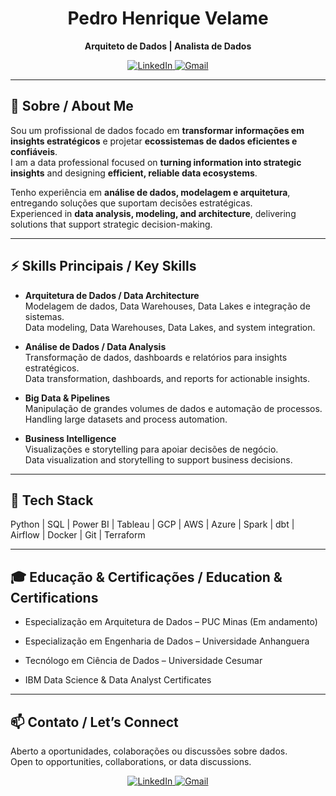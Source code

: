 <div align="center">
  <h1>Pedro Henrique Velame</h1>
  <strong>Arquiteto de Dados | Analista de Dados</strong>
</div>

<p align="center">
  <a href="https://www.linkedin.com/in/pedro-h-velame/" target="_blank">
    <img src="https://img.shields.io/badge/LinkedIn-0A66C2?style=for-the-badge&logo=linkedin&logoColor=white" alt="LinkedIn">
  </a>
  <a href="mailto:pedrovelame123@gmail.com">
    <img src="https://img.shields.io/badge/Gmail-D14836?style=for-the-badge&logo=gmail&logoColor=white" alt="Gmail">
  </a>
</p>

---

## 🎯 Sobre / About Me
Sou um profissional de dados focado em **transformar informações em insights estratégicos** e projetar **ecossistemas de dados eficientes e confiáveis**.  
I am a data professional focused on **turning information into strategic insights** and designing **efficient, reliable data ecosystems**.

Tenho experiência em **análise de dados, modelagem e arquitetura**, entregando soluções que suportam decisões estratégicas.  
Experienced in **data analysis, modeling, and architecture**, delivering solutions that support strategic decision-making.

---

## ⚡ Skills Principais / Key Skills
- **Arquitetura de Dados / Data Architecture**  
  Modelagem de dados, Data Warehouses, Data Lakes e integração de sistemas.  
  Data modeling, Data Warehouses, Data Lakes, and system integration.

- **Análise de Dados / Data Analysis**  
  Transformação de dados, dashboards e relatórios para insights estratégicos.  
  Data transformation, dashboards, and reports for actionable insights.

- **Big Data & Pipelines**  
  Manipulação de grandes volumes de dados e automação de processos.  
  Handling large datasets and process automation.

- **Business Intelligence**  
  Visualizações e storytelling para apoiar decisões de negócio.  
  Data visualization and storytelling to support business decisions.

---

## 🚀 Tech Stack
Python | SQL | Power BI | Tableau | GCP | AWS | Azure | Spark | dbt | Airflow | Docker | Git | Terraform  

---

## 🎓 Educação & Certificações / Education & Certifications
- Especialização em Arquitetura de Dados – PUC Minas (Em andamento)  
- Especialização em Engenharia de Dados – Universidade Anhanguera  
- Tecnólogo em Ciência de Dados – Universidade Cesumar  

- IBM Data Science & Data Analyst Certificates  

---

## 📫 Contato / Let’s Connect
Aberto a oportunidades, colaborações ou discussões sobre dados.  
Open to opportunities, collaborations, or data discussions.

<p align="center">
  <a href="https://www.linkedin.com/in/pedro-h-velame/" target="_blank">
    <img src="https://img.shields.io/badge/LinkedIn-0A66C2?style=for-the-badge&logo=linkedin&logoColor=white" alt="LinkedIn">
  </a>
  <a href="mailto:pedrovelame123@gmail.com">
    <img src="https://img.shields.io/badge/Gmail-D14836?style=for-the-badge&logo=gmail&logoColor=white" alt="Gmail">
  </a>
</p>

